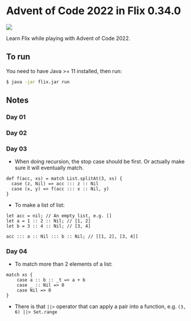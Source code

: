 # Advent of Code 2022 in Flix 0.34.0

![](https://github.com/kcjpop/advent-of-code-2022/actions/workflows/flix.yml/badge.svg)

Learn Flix while playing with Advent of Code 2022.

## To run

You need to have Java >= 11 installed, then run:

```bash
$ java -jar flix.jar run
```

## Notes

### Day 01

### Day 02

### Day 03

- When doing recursion, the stop case should be first. Or actually make sure it will eventually match.

```flix
def f(acc, xs) = match List.splitAt(3, xs) {
  case (z, Nil) => acc ::: z :: Nil
  case (x, y) => f(acc ::: x :: Nil, y)
}
```

- To make a list of list:

```flix
let acc = nil; // An empty list, e.g. []
let a = 1 :: 2 :: Nil; // [1, 2]
let b = 3 :: 4 :: Nil; // [3, 4]

acc ::: a :: Nil ::: b :: Nil; // [[1, 2], [3, 4]]
```

### Day 04

- To match more than 2 elements of a list:

```flix
match xs {
    case a :: b :: _t => a + b
    case _ :: Nil => 0
    case Nil => 0
}
```

- There is that `||>` operator that can apply a pair into a function, e.g. `(3, 6) ||> Set.range`
